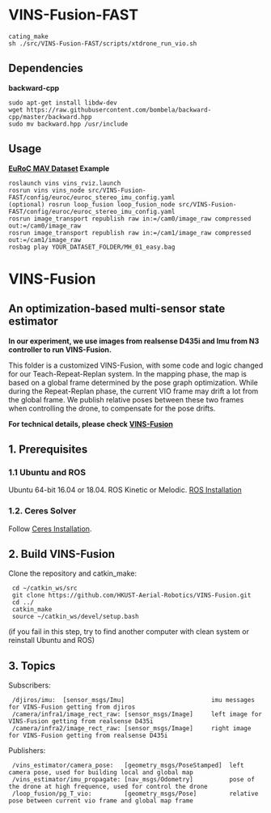 # VINS-Fusion-FAST

```
cating_make
sh ./src/VINS-Fusion-FAST/scripts/xtdrone_run_vio.sh
```

## Dependencies

**backward-cpp**

```
sudo apt-get install libdw-dev
wget https://raw.githubusercontent.com/bombela/backward-cpp/master/backward.hpp
sudo mv backward.hpp /usr/include
```



## Usage

**[EuRoC MAV Dataset](http://projects.asl.ethz.ch/datasets/doku.php?id=kmavvisualinertialdatasets) Example**

    roslaunch vins vins_rviz.launch
    rosrun vins vins_node src/VINS-Fusion-FAST/config/euroc/euroc_stereo_imu_config.yaml
    (optional) rosrun loop_fusion loop_fusion_node src/VINS-Fusion-FAST/config/euroc/euroc_stereo_imu_config.yaml
    rosrun image_transport republish raw in:=/cam0/image_raw compressed out:=/cam0/image_raw
    rosrun image_transport republish raw in:=/cam1/image_raw compressed out:=/cam1/image_raw
    rosbag play YOUR_DATASET_FOLDER/MH_01_easy.bag

# VINS-Fusion

## An optimization-based multi-sensor state estimator
**In our experiment, we use images from realsense D435i and Imu from N3 controller to run VINS-Fusion.** 

This folder is a customized VINS-Fusion, with some code and logic changed for our Teach-Repeat-Replan system. In the mapping phase, the map is based on a global frame determined by the pose graph optimization. While during the Repeat-Replan phase, the current VIO frame may drift a lot from the global frame. We publish relative poses between these two frames when controlling the drone, to compensate for the pose drifts.

**For technical details, please check [VINS-Fusion](https://github.com/HKUST-Aerial-Robotics/VINS-Fusion)**  

## 1. Prerequisites
### 1.1 **Ubuntu** and **ROS**
Ubuntu 64-bit 16.04 or 18.04.
ROS Kinetic or Melodic. [ROS Installation](http://wiki.ros.org/ROS/Installation)


### 1.2. **Ceres Solver**
Follow [Ceres Installation](http://ceres-solver.org/installation.html).


## 2. Build VINS-Fusion
Clone the repository and catkin_make:
```
 cd ~/catkin_ws/src
 git clone https://github.com/HKUST-Aerial-Robotics/VINS-Fusion.git
 cd ../
 catkin_make
 source ~/catkin_ws/devel/setup.bash
```
(if you fail in this step, try to find another computer with clean system or reinstall Ubuntu and ROS)

## 3. Topics 
Subscribers:  
```
 /djiros/imu:  [sensor_msgs/Imu]                        imu messages for VINS-Fusion getting from djiros 
 /camera/infra1/image_rect_raw: [sensor_msgs/Image]     left image for VINS-Fusion getting from realsense D435i 
 /camera/infra2/image_rect_raw: [sensor_msgs/Image]     right image for VINS-Fusion getting from realsense D435i 
```

Publishers:
```
 /vins_estimator/camera_pose:   [geometry_msgs/PoseStamped]  left camera pose, used for building local and global map
 /vins_estimator/imu_propagate: [nav_msgs/Odometry]          pose of the drone at high frequence, used for control the drone
 /loop_fusion/pg_T_vio:         [geometry_msgs/Pose]         relative pose between current vio frame and global map frame
```
